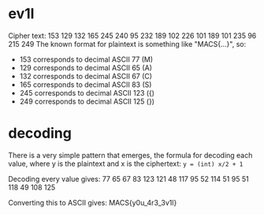 # ev1l
Cipher text: 153 129 132 165 245 240 95 232 189 102 226 101 189 101 235 96 215 249
The known format for plaintext is something like "MACS{...}", so:
- 153 corresponds to decimal ASCII 77 (M)
- 129 corresponds to decimal ASCII 65 (A)
- 132 corresponds to decimal ASCII 67 (C)
- 165 corresponds to decimal ASCII 83 (S)
- 245 corresponds to decimal ASCII 123 ({)
- 249 corresponds to decimal ASCII 125 (})

# decoding
There is a very simple pattern that emerges, the formula for decoding each value, where y is the plaintext and x is the ciphertext:
`y = (int) x/2 + 1`

Decoding every value gives:
77 65 67 83	123	121	48 117 95 52 114 51 95 51 118 49 108 125

Converting this to ASCII gives:
MACS{y0u_4r3_3v1l}
